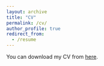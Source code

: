 ```yaml
---
layout: archive
title: "CV"
permalink: /cv/
author_profile: true
redirect_from:
  - /resume
---
```


You can download my CV from [here](https://naonagas.github.io/files/cv_naoyanagasaka.pdf).
